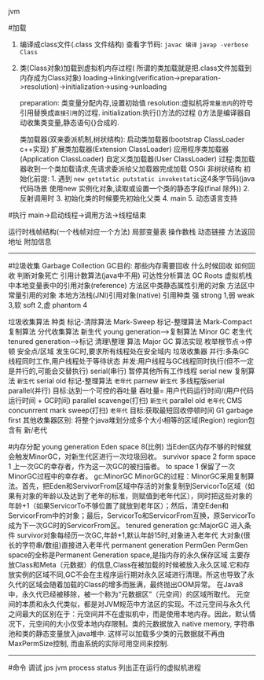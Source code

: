 jvm

#加载
1. 编译成class文件(.class 文件结构)
    查看字节码: 
        `javac 编译`
        `javap -verbose Class`
2. 类(Class对象)加载到虚拟机内存过程(
    所谓的类加载就是把.class文件加载到内存成为Class对象)
    loading->linking(verification->preparation->resolution)->initialization->using->unloading

    preparation: 类变量分配内存,设置初始值
    resolution:虚拟机将`常量池内`的符号引用替换成`直接引用`的过程.
    initialization:执行<clinit>()方法的过程
            <clinit>()方法是编译器自动收集类变量,静态语句{}合成的.

    类加载器(双亲委派机制,树状结构):
        启动类加载器(bootstrap ClassLoader c++实现)
        扩展类加载器(Extension ClassLoader)
        应用程序类加载器(Application ClassLoader)
        自定义类加载器(User ClassLoader)
        过程:类加载器收到一个类加载请求,先请求委派给父加载器完成加载
        OSGi 非树状结构
    初始化前提:
        1. 遇到 `new getstatic putstatic invokestatic`这4条字节码(java 代码场景 使用new 实例化对象,读取或设置一个类的静态字段(final 除外))
        2. 反射调用时
        3. 初始化类的时候要先初始化父类
        4. main
        5. 动态语言支持

#执行
main->启动线程->调用方法->线程结束

运行时栈帧结构(一个栈帧对应一个方法)
    局部变量表
    操作数栈
    动态链接
    方法返回地址
    附加信息

---
#垃圾收集 Garbage Collection
GC目的:
    那些内存需要回收
    什么时候回收
    如何回收
判断对象死亡
    引用计数算法(java中不用)
    可达性分析算法
        GC Roots
            虚拟机栈中本地变量表中的引用对象(reference)
            方法区中类静态属性引用的对象
            方法区中常量引用的对象
            本地方法栈(JNI)引用对象(native)
    引用种类
        强 strong 1,弱 weak 3,软 soft 2,虚 phantom 4

垃圾收集算法
    种类
        标记-清除算法 Mark-Sweep
        标记-整理算法 Mark-Compact
        复制算法
        分代收集算法
            新生代 young generation-->复制算法 Minor GC
            老生代 tenured generation-->标记 清理\整理 算法 Major GC
    算法实现
        枚举根节点->停顿
        安全点/区域
            发生GC时,要求所有线程处在安全域内
垃圾收集器
    并行:多条GC线程同时工作,用户线程处于等待状态
    并发:用户线程与GC线程同时执行(但不一定是并行的,可能会交替执行)
    serial(串行) 暂停其他所有工作线程
        serial new 复制算法  `新生代`
        serial old 标记-整理算法 `老年代`
    parnew  `新生代`
        多线程版serial
    parallel(并行)
        目标:达到一个可控的吞吐量
            吞吐量= 用户代码运行时间/(用户代码运行时间 + GC时间)
        parallel scavenge(打扫) `新生代`
        parallel old `老年代`
    CMS concunrrent mark sweep(打扫) `老年代`
        目标:获取最短回收停顿时间
    G1 garbage first
        其他收集器区别: 将整个java堆划分成多个大小相等的区域(Region)
        region包含有 新/老代

#内存分配
young generation
    Eden space 8(比例)
        当Eden区内存不够的时候就会触发MinorGC，对新生代区进行一次垃圾回收。
    survivor space 2
        form space 1
            上一次GC的幸存者，作为这一次GC的被扫描者。
        to space 1
            保留了一次MinorGC过程中的幸存者。
    gc:MinorGC
        MinorGC的过程：MinorGC采用复制算法。首先，把Eden和ServivorFrom区域中存活的对象复制到ServicorTo区域（如果有对象的年龄以及达到了老年的标准，则赋值到老年代区），同时把这些对象的年龄+1（如果ServicorTo不够位置了就放到老年区）；然后，清空Eden和ServicorFrom中的对象；最后，ServicorTo和ServicorFrom互换，原ServicorTo成为下一次GC时的ServicorFrom区。
tenured generation
    gc:MajorGC
    进入条件
        survivor对象每经历一次GC,年龄+1,默认年龄15时,对象进入老年代
        大对象(很长的字符串/数组)直接进入老年代
permanent generation
        PermGen PermGen space的全称是Permanent Generation space,是指内存的永久保存区域
        主要存放Class和Meta（元数据）的信息,Class在被加载的时候被放入永久区域.它和存放实例的区域不同,GC不会在主程序运行期对永久区域进行清理。所这也导致了永久代的区域会随着加载的Class的增多而胀满，最终抛出OOM异常。
        在Java8中，永久代已经被移除，被一个称为“元数据区”（元空间）的区域所取代。
        元空间的本质和永久代类似，都是对JVM规范中方法区的实现。不过元空间与永久代之间最大的区别在于：元空间并不在虚拟机中，而是使用本地内存。因此，默认情况下，元空间的大小仅受本地内存限制。类的元数据放入 native memory, 字符串池和类的静态变量放入java堆中. 这样可以加载多少类的元数据就不再由MaxPermSize控制, 而由系统的实际可用空间来控制.

---
#命令 调试
jps jvm process status
    列出正在运行的虚拟机进程
